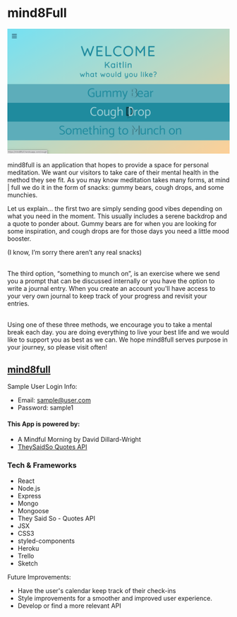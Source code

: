 # mind8Full

![Home Page Screenshot](/public/img/homepage.png)

mind8full is an application that hopes to provide a space for personal meditation. We want our visitors to take care of their mental health in the method they see fit. As you may know meditation takes many forms, at mind | full we do it in the form of snacks: gummy bears, cough drops, and some munchies.

Let us explain… the first two are simply sending good vibes depending on what you need in the moment. This usually includes a serene backdrop and a quote to ponder about. Gummy bears are for when you are looking for some inspiration, and cough drops are for those days you need a little mood booster.

(I know, I’m sorry there aren’t any real snacks)<br/><br/>

The third option, “something to munch on”, is an exercise where we send you a prompt that can be discussed internally or you have the option to write a journal entry. When you create an account you'll have access to your very own journal to keep track of your progress and  revisit your entries.<br/><br/>

Using one of these three methods, we encourage you to take a mental break each day. you are doing everything to live your best life and we would like to support you as best as we can. We hope mind8full serves purpose in your journey, so please visit often!

## [mind8full](https://mind8full.herokuapp.com/home)

Sample User Login Info:
- Email: sample@user.com
- Password: sample1

#### This App is powered by:
- A Mindful Morning by David Dillard-Wright
- [TheySaidSo Quotes API](https://theysaidso.com/api/#)


### Tech & Frameworks
- React
- Node.js
- Express
- Mongo
- Mongoose
- They Said So - Quotes API
- JSX
- CSS3
- styled-components
- Heroku
- Trello
- Sketch

Future Improvements:
- Have the user's calendar keep track of their check-ins
- Style improvements for a smoother and improved user experience.
- Develop or find a more relevant API
